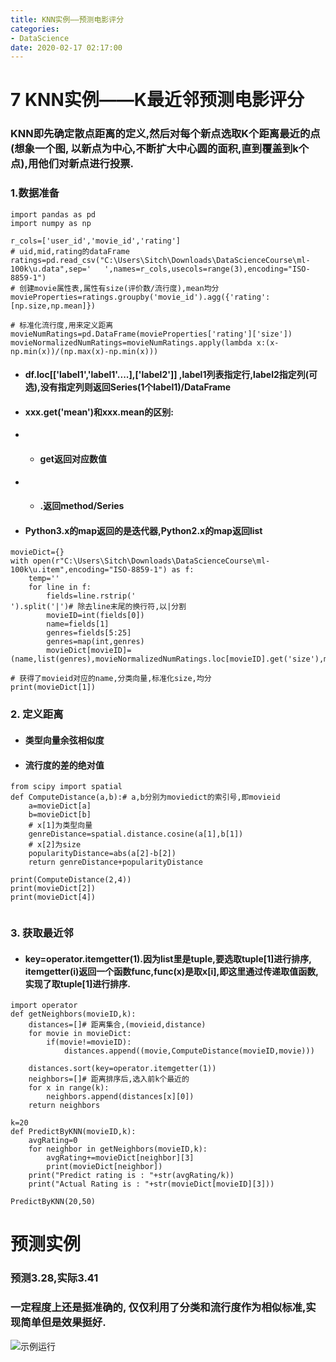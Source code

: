 ```yaml
---
title: KNN实例——预测电影评分
categories:
- DataScience
date: 2020-02-17 02:17:00
---
```

#  7 KNN实例——K最近邻预测电影评分
###    KNN即先确定散点距离的定义,然后对每个新点选取K个距离最近的点(想象一个图, 以新点为中心,不断扩大中心圆的面积,直到覆盖到k个点),用他们对新点进行投票.

###    1.数据准备
```
import pandas as pd
import numpy as np

r_cols=['user_id','movie_id','rating']
# uid,mid,rating的dataFrame
ratings=pd.read_csv("C:\Users\Sitch\Downloads\DataScienceCourse\ml-100k\u.data",sep='	',names=r_cols,usecols=range(3),encoding="ISO-8859-1")
# 创建movie属性表,属性有size(评价数/流行度),mean均分
movieProperties=ratings.groupby('movie_id').agg({'rating':[np.size,np.mean]})

# 标准化流行度,用来定义距离
movieNumRatings=pd.DataFrame(movieProperties['rating']['size'])
movieNormalizedNumRatings=movieNumRatings.apply(lambda x:(x-np.min(x))/(np.max(x)-np.min(x)))
```
- ####     df.loc\[\['label1','label1'....],\['label2']] ,label1列表指定行,label2指定列(可选),没有指定列则返回Series(1个label1)/DataFrame
- ####     xxx.get('mean')和xxx.mean的区别: 
- - ####     get返回对应数值
- - ####     .返回method/Series
- ####     Python3.x的map返回的是迭代器,Python2.x的map返回list

```
movieDict={}
with open(r"C:\Users\Sitch\Downloads\DataScienceCourse\ml-100k\u.item",encoding="ISO-8859-1") as f:
    temp=''
    for line in f:
        fields=line.rstrip('
').split('|')# 除去line末尾的换行符,以|分割
        movieID=int(fields[0])
        name=fields[1]
        genres=fields[5:25]
        genres=map(int,genres)
        movieDict[movieID]=(name,list(genres),movieNormalizedNumRatings.loc[movieID].get('size'),movieProperties.loc[movieID].rating.get('mean'))

# 获得了movieid对应的name,分类向量,标准化size,均分
print(movieDict[1])
```
###    2. 定义距离
- ####     类型向量余弦相似度
- ####     流行度的差的绝对值
```
from scipy import spatial
def ComputeDistance(a,b):# a,b分别为moviedict的索引号,即movieid
    a=movieDict[a]
    b=movieDict[b]
    # x[1]为类型向量
    genreDistance=spatial.distance.cosine(a[1],b[1])
    # x[2]为size
    popularityDistance=abs(a[2]-b[2])
    return genreDistance+popularityDistance

print(ComputeDistance(2,4))
print(movieDict[2])
print(movieDict[4])
    
```
###    3. 获取最近邻
- ####     key=operator.itemgetter(1).因为list里是tuple,要选取tuple\[1]进行排序, itemgetter(i)返回一个函数func,func(x)是取x\[i],即这里通过传递取值函数,实现了取tuple\[1]进行排序.
```
import operator
def getNeighbors(movieID,k):
    distances=[]# 距离集合,(movieid,distance)
    for movie in movieDict:
        if(movie!=movieID):
            distances.append((movie,ComputeDistance(movieID,movie)))
    
    distances.sort(key=operator.itemgetter(1))
    neighbors=[]# 距离排序后,选入前k个最近的
    for x in range(k):
        neighbors.append(distances[x][0])
    return neighbors

k=20
def PredictByKNN(movieID,k):
    avgRating=0
    for neighbor in getNeighbors(movieID,k):
        avgRating+=movieDict[neighbor][3]
        print(movieDict[neighbor])
    print("Predict rating is : "+str(avgRating/k))
    print("Actual Rating is : "+str(movieDict[movieID][3]))

PredictByKNN(20,50)

```
# 预测实例
###    预测3.28,实际3.41
###    一定程度上还是挺准确的, 仅仅利用了分类和流行度作为相似标准,实现简单但是效果挺好.
![示例运行](https://wx2.sinaimg.cn/mw1024/b8e57787gy1ggtsuupwq1j20xc08bgnn.jpg)
